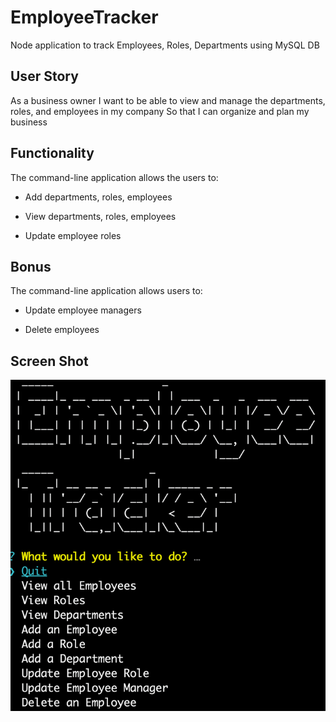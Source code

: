 # EmployeeTracker

Node application to track Employees, Roles, Departments using MySQL DB

## User Story

As a business owner
I want to be able to view and manage the departments, roles, and employees in my company
So that I can organize and plan my business

## Functionality

The command-line application allows the users to:

  * Add departments, roles, employees

  * View departments, roles, employees

  * Update employee roles

## Bonus

The command-line application allows users to:

  * Update employee managers

  * Delete employees

## Screen Shot

![Employee Tracker](./tracker.png)